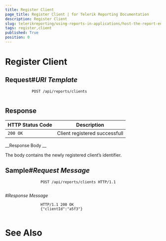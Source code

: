```yaml
---
title: Register Client
page_title: Register Client | for Telerik Reporting Documentation
description: Register Client
slug: telerikreporting/using-reports-in-applications/host-the-report-engine-remotely/telerik-reporting-rest-services/rest-api-reference/clients-api/register-client
tags: register,client
published: True
position: 0
---
```


# Register Client



## Request#_URI Template_

	
````none 
            POST /api/reports/clients
          
````




## Response


| HTTP Status Code | Description |
| ------ | ------ |
|`200 OK`|Client registered successfull|




__Response Body
__

The body contains the newly registered client’s identifier.
        


## Sample#_Request Message_

	
````none 
                POST /api/reports/clients HTTP/1.1
              
````


#_Response Message_

	
````none 
                HTTP/1.1 200 OK
                {"clientId":"a5f3"}
              
````




# See Also


